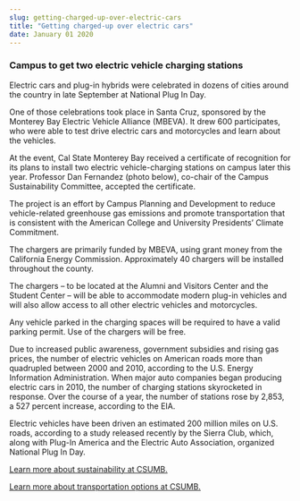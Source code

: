 ```yaml
---
slug: getting-charged-up-over-electric-cars
title: "Getting charged-up over electric cars"
date: January 01 2020
---
```


<h3>Campus to get two electric vehicle charging stations</h3><p>Electric cars and plug-in hybrids were celebrated in dozens of cities around the country in late September at National Plug In Day.
</p><p>One of those celebrations took place in Santa Cruz, sponsored by the Monterey Bay Electric Vehicle Alliance (MBEVA). It drew 600 participates, who were able to test drive electric cars and motorcycles and learn about the vehicles.
</p><p>At the event, Cal State Monterey Bay received a certificate of recognition for its plans to install two electric vehicle-charging stations on campus later this year. Professor Dan Fernandez (photo below), co-chair of the Campus Sustainability Committee, accepted the certificate.
</p><p>The project is an effort by Campus Planning and Development to reduce vehicle-related greenhouse gas emissions and promote transportation that is consistent with the American College and University Presidents’ Climate Commitment.
</p><p>The chargers are primarily funded by MBEVA, using grant money from the California Energy Commission. Approximately 40 chargers will be installed throughout the county.
</p><p>The chargers – to be located at the Alumni and Visitors Center and the Student Center – will be able to accommodate modern plug-in vehicles and will also allow access to all other electric vehicles and motorcycles.
</p><p>Any vehicle parked in the charging spaces will be required to have a valid parking permit. Use of the chargers will be free.
</p><p>Due to increased public awareness, government subsidies and rising gas prices, the number of electric vehicles on American roads more than quadrupled between 2000 and 2010, according to the U.S. Energy Information Administration. When major auto companies began producing electric cars in 2010, the number of charging stations skyrocketed in response. Over the course of a year, the number of stations rose by 2,853, a 527 percent increase, according to the EIA.
</p><p>Electric vehicles have been driven an estimated 200 million miles on U.S. roads, according to a study released recently by the Sierra Club, which, along with Plug-In America and the Electric Auto Association, organized National Plug In Day.
</p><p><a href="http://ideals.csumb.edu/sustainability">Learn more about sustainability at CSUMB.</a>
</p><p><a href="http://transportation.csumb.edu/trip-homepage">Learn more about transportation options at CSUMB.</a>
</p>
